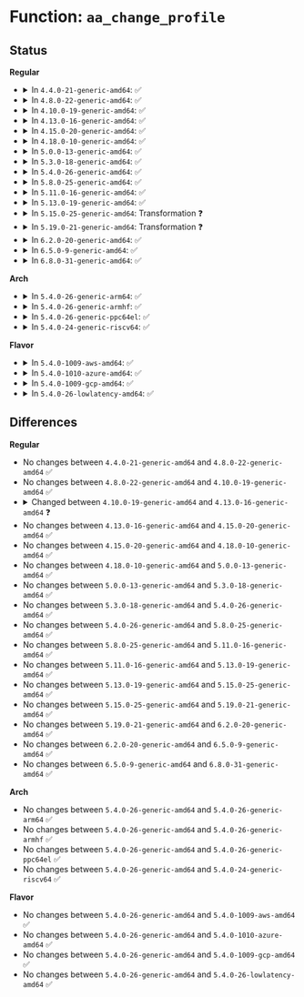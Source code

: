 # Function: <code>aa_change_profile</code>

## Status
<b>Regular</b>
<ul>
<li>
<details>
<summary>In <code>4.4.0-21-generic-amd64</code>: ✅</summary>

```c
int aa_change_profile(const char * fqname, bool onexec, bool permtest, bool stack)
```

```json
{
  "name": "aa_change_profile",
  "collision_type": "Unique Global",
  "inline_type": "No",
  "funcs": [
    {
      "addr": 18446744071582506896,
      "name": "aa_change_profile",
      "external": true,
      "loc": "security/apparmor/domain.c:1090",
      "file": "security/apparmor/domain.c",
      "inline": "seen, unknown",
      "caller_inline": [],
      "caller_func": [
        "security/apparmor/lsm.c:apparmor_setprocattr",
        "security/apparmor/lsm.c:apparmor_setprocattr",
        "security/apparmor/lsm.c:apparmor_setprocattr",
        "security/apparmor/lsm.c:apparmor_setprocattr",
        "security/apparmor/lsm.c:apparmor_setprocattr"
      ]
    }
  ],
  "symbols": [
    {
      "addr": 18446744071582506896,
      "name": "aa_change_profile",
      "section": ".text",
      "bind": "STB_GLOBAL",
      "size": 3990
    }
  ]
}
```
</details>
</li>
<li>
<details>
<summary>In <code>4.8.0-22-generic-amd64</code>: ✅</summary>

```c
int aa_change_profile(const char * fqname, bool onexec, bool permtest, bool stack)
```

```json
{
  "name": "aa_change_profile",
  "collision_type": "Unique Global",
  "inline_type": "No",
  "funcs": [
    {
      "addr": 18446744071582742240,
      "name": "aa_change_profile",
      "external": true,
      "loc": "security/apparmor/domain.c:1125",
      "file": "security/apparmor/domain.c",
      "inline": "seen, unknown",
      "caller_inline": [],
      "caller_func": [
        "security/apparmor/lsm.c:apparmor_setprocattr",
        "security/apparmor/lsm.c:apparmor_setprocattr",
        "security/apparmor/lsm.c:apparmor_setprocattr"
      ]
    }
  ],
  "symbols": [
    {
      "addr": 18446744071582742240,
      "name": "aa_change_profile",
      "section": ".text",
      "bind": "STB_GLOBAL",
      "size": 3977
    }
  ]
}
```
</details>
</li>
<li>
<details>
<summary>In <code>4.10.0-19-generic-amd64</code>: ✅</summary>

```c
int aa_change_profile(const char * fqname, bool onexec, bool permtest, bool stack)
```

```json
{
  "name": "aa_change_profile",
  "collision_type": "Unique Global",
  "inline_type": "No",
  "funcs": [
    {
      "addr": 18446744071582837216,
      "name": "aa_change_profile",
      "external": true,
      "loc": "security/apparmor/domain.c:1165",
      "file": "security/apparmor/domain.c",
      "inline": "seen, unknown",
      "caller_inline": [],
      "caller_func": [
        "security/apparmor/lsm.c:apparmor_setprocattr",
        "security/apparmor/lsm.c:apparmor_setprocattr",
        "security/apparmor/lsm.c:apparmor_setprocattr"
      ]
    }
  ],
  "symbols": [
    {
      "addr": 18446744071582837216,
      "name": "aa_change_profile",
      "section": ".text",
      "bind": "STB_GLOBAL",
      "size": 4139
    }
  ]
}
```
</details>
</li>
<li>
<details>
<summary>In <code>4.13.0-16-generic-amd64</code>: ✅</summary>

```c
int aa_change_profile(const char * fqname, int flags)
```

```json
{
  "name": "aa_change_profile",
  "collision_type": "Unique Global",
  "inline_type": "No",
  "funcs": [
    {
      "addr": 18446744071582919008,
      "name": "aa_change_profile",
      "external": true,
      "loc": "security/apparmor/domain.c:1171",
      "file": "security/apparmor/domain.c",
      "inline": "seen, unknown",
      "caller_inline": [],
      "caller_func": [
        "security/apparmor/lsm.c:apparmor_setprocattr",
        "security/apparmor/lsm.c:apparmor_setprocattr",
        "security/apparmor/lsm.c:apparmor_setprocattr",
        "security/apparmor/lsm.c:apparmor_setprocattr",
        "security/apparmor/lsm.c:apparmor_setprocattr"
      ]
    }
  ],
  "symbols": [
    {
      "addr": 18446744071582919008,
      "name": "aa_change_profile",
      "section": ".text",
      "bind": "STB_GLOBAL",
      "size": 3008
    }
  ]
}
```
</details>
</li>
<li>
<details>
<summary>In <code>4.15.0-20-generic-amd64</code>: ✅</summary>

```c
int aa_change_profile(const char * fqname, int flags)
```

```json
{
  "name": "aa_change_profile",
  "collision_type": "Unique Global",
  "inline_type": "No",
  "funcs": [
    {
      "addr": 18446744071583078176,
      "name": "aa_change_profile",
      "external": true,
      "loc": "security/apparmor/domain.c:1187",
      "file": "security/apparmor/domain.c",
      "inline": "seen, unknown",
      "caller_inline": [],
      "caller_func": [
        "security/apparmor/lsm.c:apparmor_setprocattr",
        "security/apparmor/lsm.c:apparmor_setprocattr",
        "security/apparmor/lsm.c:apparmor_setprocattr",
        "security/apparmor/lsm.c:apparmor_setprocattr",
        "security/apparmor/lsm.c:apparmor_setprocattr"
      ]
    }
  ],
  "symbols": [
    {
      "addr": 18446744071583078176,
      "name": "aa_change_profile",
      "section": ".text",
      "bind": "STB_GLOBAL",
      "size": 3140
    }
  ]
}
```
</details>
</li>
<li>
<details>
<summary>In <code>4.18.0-10-generic-amd64</code>: ✅</summary>

```c
int aa_change_profile(const char * fqname, int flags)
```

```json
{
  "name": "aa_change_profile",
  "collision_type": "Unique Global",
  "inline_type": "No",
  "funcs": [
    {
      "addr": 18446744071583280608,
      "name": "aa_change_profile",
      "external": true,
      "loc": "security/apparmor/domain.c:1311",
      "file": "security/apparmor/domain.c",
      "inline": "seen, unknown",
      "caller_inline": [],
      "caller_func": [
        "security/apparmor/lsm.c:apparmor_setprocattr",
        "security/apparmor/lsm.c:apparmor_setprocattr",
        "security/apparmor/lsm.c:apparmor_setprocattr",
        "security/apparmor/lsm.c:apparmor_setprocattr",
        "security/apparmor/lsm.c:apparmor_setprocattr"
      ]
    }
  ],
  "symbols": [
    {
      "addr": 18446744071583280608,
      "name": "aa_change_profile",
      "section": ".text",
      "bind": "STB_GLOBAL",
      "size": 3449
    }
  ]
}
```
</details>
</li>
<li>
<details>
<summary>In <code>5.0.0-13-generic-amd64</code>: ✅</summary>

```c
int aa_change_profile(const char * fqname, int flags)
```

```json
{
  "name": "aa_change_profile",
  "collision_type": "Unique Global",
  "inline_type": "No",
  "funcs": [
    {
      "addr": 18446744071583398928,
      "name": "aa_change_profile",
      "external": true,
      "loc": "security/apparmor/domain.c:1311",
      "file": "security/apparmor/domain.c",
      "inline": "seen, unknown",
      "caller_inline": [],
      "caller_func": [
        "security/apparmor/lsm.c:apparmor_setprocattr",
        "security/apparmor/lsm.c:apparmor_setprocattr",
        "security/apparmor/lsm.c:apparmor_setprocattr",
        "security/apparmor/lsm.c:apparmor_setprocattr",
        "security/apparmor/lsm.c:apparmor_setprocattr"
      ]
    }
  ],
  "symbols": [
    {
      "addr": 18446744071583398928,
      "name": "aa_change_profile",
      "section": ".text",
      "bind": "STB_GLOBAL",
      "size": 3507
    }
  ]
}
```
</details>
</li>
<li>
<details>
<summary>In <code>5.3.0-18-generic-amd64</code>: ✅</summary>

```c
int aa_change_profile(const char * fqname, int flags)
```

```json
{
  "name": "aa_change_profile",
  "collision_type": "Unique Global",
  "inline_type": "No",
  "funcs": [
    {
      "addr": 18446744071583585216,
      "name": "aa_change_profile",
      "external": true,
      "loc": "security/apparmor/domain.c:1307",
      "file": "security/apparmor/domain.c",
      "inline": "seen, unknown",
      "caller_inline": [],
      "caller_func": [
        "security/apparmor/lsm.c:apparmor_setprocattr",
        "security/apparmor/lsm.c:apparmor_setprocattr",
        "security/apparmor/lsm.c:apparmor_setprocattr",
        "security/apparmor/lsm.c:apparmor_setprocattr",
        "security/apparmor/lsm.c:apparmor_setprocattr"
      ]
    }
  ],
  "symbols": [
    {
      "addr": 18446744071583585216,
      "name": "aa_change_profile",
      "section": ".text",
      "bind": "STB_GLOBAL",
      "size": 3478
    }
  ]
}
```
</details>
</li>
<li>
<details>
<summary>In <code>5.4.0-26-generic-amd64</code>: ✅</summary>

```c
int aa_change_profile(const char * fqname, int flags)
```

```json
{
  "name": "aa_change_profile",
  "collision_type": "Unique Global",
  "inline_type": "No",
  "funcs": [
    {
      "addr": 18446744071583691488,
      "name": "aa_change_profile",
      "external": true,
      "loc": "security/apparmor/domain.c:1311",
      "file": "security/apparmor/domain.c",
      "inline": "seen, unknown",
      "caller_inline": [],
      "caller_func": [
        "security/apparmor/lsm.c:apparmor_setprocattr",
        "security/apparmor/lsm.c:apparmor_setprocattr",
        "security/apparmor/lsm.c:apparmor_setprocattr",
        "security/apparmor/lsm.c:apparmor_setprocattr",
        "security/apparmor/lsm.c:apparmor_setprocattr"
      ]
    }
  ],
  "symbols": [
    {
      "addr": 18446744071583691488,
      "name": "aa_change_profile",
      "section": ".text",
      "bind": "STB_GLOBAL",
      "size": 3361
    }
  ]
}
```
</details>
</li>
<li>
<details>
<summary>In <code>5.8.0-25-generic-amd64</code>: ✅</summary>

```c
int aa_change_profile(const char * fqname, int flags)
```

```json
{
  "name": "aa_change_profile",
  "collision_type": "Unique Global",
  "inline_type": "No",
  "funcs": [
    {
      "addr": 18446744071584057680,
      "name": "aa_change_profile",
      "external": true,
      "loc": "security/apparmor/domain.c:1291",
      "file": "security/apparmor/domain.c",
      "inline": "seen, unknown",
      "caller_inline": [],
      "caller_func": [
        "security/apparmor/lsm.c:apparmor_setprocattr",
        "security/apparmor/lsm.c:apparmor_setprocattr",
        "security/apparmor/lsm.c:apparmor_setprocattr",
        "security/apparmor/lsm.c:apparmor_setprocattr",
        "security/apparmor/lsm.c:apparmor_setprocattr"
      ]
    }
  ],
  "symbols": [
    {
      "addr": 18446744071584057680,
      "name": "aa_change_profile",
      "section": ".text",
      "bind": "STB_GLOBAL",
      "size": 4223
    }
  ]
}
```
</details>
</li>
<li>
<details>
<summary>In <code>5.11.0-16-generic-amd64</code>: ✅</summary>

```c
int aa_change_profile(const char * fqname, int flags)
```

```json
{
  "name": "aa_change_profile",
  "collision_type": "Unique Global",
  "inline_type": "No",
  "funcs": [
    {
      "addr": 18446744071584176784,
      "name": "aa_change_profile",
      "external": true,
      "loc": "security/apparmor/domain.c:1291",
      "file": "security/apparmor/domain.c",
      "inline": "seen, unknown",
      "caller_inline": [],
      "caller_func": [
        "security/apparmor/lsm.c:apparmor_setprocattr",
        "security/apparmor/lsm.c:apparmor_setprocattr",
        "security/apparmor/lsm.c:apparmor_setprocattr",
        "security/apparmor/lsm.c:apparmor_setprocattr",
        "security/apparmor/lsm.c:apparmor_setprocattr"
      ]
    }
  ],
  "symbols": [
    {
      "addr": 18446744071584176784,
      "name": "aa_change_profile",
      "section": ".text",
      "bind": "STB_GLOBAL",
      "size": 4228
    }
  ]
}
```
</details>
</li>
<li>
<details>
<summary>In <code>5.13.0-19-generic-amd64</code>: ✅</summary>

```c
int aa_change_profile(const char * fqname, int flags)
```

```json
{
  "name": "aa_change_profile",
  "collision_type": "Unique Global",
  "inline_type": "No",
  "funcs": [
    {
      "addr": 18446744071584203792,
      "name": "aa_change_profile",
      "external": true,
      "loc": "security/apparmor/domain.c:1294",
      "file": "security/apparmor/domain.c",
      "inline": "seen, unknown",
      "caller_inline": [],
      "caller_func": [
        "security/apparmor/lsm.c:apparmor_setprocattr",
        "security/apparmor/lsm.c:apparmor_setprocattr",
        "security/apparmor/lsm.c:apparmor_setprocattr",
        "security/apparmor/lsm.c:apparmor_setprocattr",
        "security/apparmor/lsm.c:apparmor_setprocattr"
      ]
    }
  ],
  "symbols": [
    {
      "addr": 18446744071584203792,
      "name": "aa_change_profile",
      "section": ".text",
      "bind": "STB_GLOBAL",
      "size": 4213
    }
  ]
}
```
</details>
</li>
<li>
<details>
<summary>In <code>5.15.0-25-generic-amd64</code>: Transformation ❓</summary>

```c
int aa_change_profile(const char * fqname, int flags)
```

```json
{
  "name": "aa_change_profile",
  "collision_type": "Unique Global",
  "inline_type": "No",
  "funcs": [
    {
      "addr": 0,
      "name": "aa_change_profile",
      "external": true,
      "loc": "security/apparmor/domain.c:1294",
      "file": "security/apparmor/domain.c",
      "inline": "seen, unknown",
      "caller_inline": [],
      "caller_func": [
        "security/apparmor/lsm.c:apparmor_setprocattr",
        "security/apparmor/lsm.c:apparmor_setprocattr",
        "security/apparmor/lsm.c:apparmor_setprocattr",
        "security/apparmor/lsm.c:apparmor_setprocattr",
        "security/apparmor/lsm.c:apparmor_setprocattr"
      ]
    }
  ],
  "symbols": [
    {
      "addr": 18446744071592305809,
      "name": "aa_change_profile.cold",
      "section": ".text",
      "bind": "STB_LOCAL",
      "size": 60
    },
    {
      "addr": 18446744071584589024,
      "name": "aa_change_profile",
      "section": ".text",
      "bind": "STB_GLOBAL",
      "size": 4247
    }
  ]
}
```
</details>
</li>
<li>
<details>
<summary>In <code>5.19.0-21-generic-amd64</code>: Transformation ❓</summary>

```c
int aa_change_profile(const char * fqname, int flags)
```

```json
{
  "name": "aa_change_profile",
  "collision_type": "Unique Global",
  "inline_type": "No",
  "funcs": [
    {
      "addr": 0,
      "name": "aa_change_profile",
      "external": true,
      "loc": "security/apparmor/domain.c:1299",
      "file": "security/apparmor/domain.c",
      "inline": "seen, unknown",
      "caller_inline": [],
      "caller_func": [
        "security/apparmor/lsm.c:apparmor_setprocattr",
        "security/apparmor/lsm.c:apparmor_setprocattr",
        "security/apparmor/lsm.c:apparmor_setprocattr",
        "security/apparmor/lsm.c:apparmor_setprocattr",
        "security/apparmor/lsm.c:apparmor_setprocattr"
      ]
    }
  ],
  "symbols": [
    {
      "addr": 18446744071594087062,
      "name": "aa_change_profile.cold",
      "section": ".text",
      "bind": "STB_LOCAL",
      "size": 76
    },
    {
      "addr": 18446744071585236496,
      "name": "aa_change_profile",
      "section": ".text",
      "bind": "STB_GLOBAL",
      "size": 4838
    }
  ]
}
```
</details>
</li>
<li>
<details>
<summary>In <code>6.2.0-20-generic-amd64</code>: ✅</summary>

```c
int aa_change_profile(const char * fqname, int flags)
```

```json
{
  "name": "aa_change_profile",
  "collision_type": "Unique Global",
  "inline_type": "No",
  "funcs": [
    {
      "addr": 18446744071585969456,
      "name": "aa_change_profile",
      "external": true,
      "loc": "security/apparmor/domain.c:1327",
      "file": "security/apparmor/domain.c",
      "inline": "seen, unknown",
      "caller_inline": [],
      "caller_func": [
        "security/apparmor/lsm.c:apparmor_setprocattr",
        "security/apparmor/lsm.c:apparmor_setprocattr",
        "security/apparmor/lsm.c:apparmor_setprocattr",
        "security/apparmor/lsm.c:apparmor_setprocattr",
        "security/apparmor/lsm.c:apparmor_setprocattr"
      ]
    }
  ],
  "symbols": [
    {
      "addr": 18446744071585969456,
      "name": "aa_change_profile",
      "section": ".text",
      "bind": "STB_GLOBAL",
      "size": 4826
    }
  ]
}
```
</details>
</li>
<li>
<details>
<summary>In <code>6.5.0-9-generic-amd64</code>: ✅</summary>

```c
int aa_change_profile(const char * fqname, int flags)
```

```json
{
  "name": "aa_change_profile",
  "collision_type": "Unique Global",
  "inline_type": "No",
  "funcs": [
    {
      "addr": 18446744071586201648,
      "name": "aa_change_profile",
      "external": true,
      "loc": "security/apparmor/domain.c:1327",
      "file": "security/apparmor/domain.c",
      "inline": "seen, unknown",
      "caller_inline": [],
      "caller_func": [
        "security/apparmor/lsm.c:apparmor_setprocattr",
        "security/apparmor/lsm.c:apparmor_setprocattr",
        "security/apparmor/lsm.c:apparmor_setprocattr",
        "security/apparmor/lsm.c:apparmor_setprocattr",
        "security/apparmor/lsm.c:apparmor_setprocattr"
      ]
    }
  ],
  "symbols": [
    {
      "addr": 18446744071586201648,
      "name": "aa_change_profile",
      "section": ".text",
      "bind": "STB_GLOBAL",
      "size": 4751
    }
  ]
}
```
</details>
</li>
<li>
<details>
<summary>In <code>6.8.0-31-generic-amd64</code>: ✅</summary>

```c
int aa_change_profile(const char * fqname, int flags)
```

```json
{
  "name": "aa_change_profile",
  "collision_type": "Unique Global",
  "inline_type": "No",
  "funcs": [
    {
      "addr": 18446744071586453728,
      "name": "aa_change_profile",
      "external": true,
      "loc": "security/apparmor/domain.c:1358",
      "file": "security/apparmor/domain.c",
      "inline": "seen, unknown",
      "caller_inline": [],
      "caller_func": [
        "security/apparmor/lsm.c:do_setattr",
        "security/apparmor/lsm.c:do_setattr",
        "security/apparmor/lsm.c:do_setattr",
        "security/apparmor/lsm.c:do_setattr",
        "security/apparmor/lsm.c:do_setattr"
      ]
    }
  ],
  "symbols": [
    {
      "addr": 18446744071586453728,
      "name": "aa_change_profile",
      "section": ".text",
      "bind": "STB_GLOBAL",
      "size": 4828
    }
  ]
}
```
</details>
</li>
</ul>
<b>Arch</b>
<ul>
<li>
<details>
<summary>In <code>5.4.0-26-generic-arm64</code>: ✅</summary>

```c
int aa_change_profile(const char * fqname, int flags)
```

```json
{
  "name": "aa_change_profile",
  "collision_type": "Unique Global",
  "inline_type": "No",
  "funcs": [
    {
      "addr": 18446603336495485200,
      "name": "aa_change_profile",
      "external": true,
      "loc": "security/apparmor/domain.c:1311",
      "file": "security/apparmor/domain.c",
      "inline": "seen, unknown",
      "caller_inline": [],
      "caller_func": [
        "security/apparmor/lsm.c:apparmor_setprocattr",
        "security/apparmor/lsm.c:apparmor_setprocattr",
        "security/apparmor/lsm.c:apparmor_setprocattr",
        "security/apparmor/lsm.c:apparmor_setprocattr",
        "security/apparmor/lsm.c:apparmor_setprocattr"
      ]
    }
  ],
  "symbols": [
    {
      "addr": 18446603336495485200,
      "name": "aa_change_profile",
      "section": ".text",
      "bind": "STB_GLOBAL",
      "size": 3028
    }
  ]
}
```
</details>
</li>
<li>
<details>
<summary>In <code>5.4.0-26-generic-armhf</code>: ✅</summary>

```c
int aa_change_profile(const char * fqname, int flags)
```

```json
{
  "name": "aa_change_profile",
  "collision_type": "Unique Global",
  "inline_type": "No",
  "funcs": [
    {
      "addr": 3228852528,
      "name": "aa_change_profile",
      "external": true,
      "loc": "security/apparmor/domain.c:1311",
      "file": "security/apparmor/domain.c",
      "inline": "seen, unknown",
      "caller_inline": [],
      "caller_func": [
        "security/apparmor/lsm.c:apparmor_setprocattr",
        "security/apparmor/lsm.c:apparmor_setprocattr",
        "security/apparmor/lsm.c:apparmor_setprocattr",
        "security/apparmor/lsm.c:apparmor_setprocattr",
        "security/apparmor/lsm.c:apparmor_setprocattr"
      ]
    }
  ],
  "symbols": [
    {
      "addr": 3228852528,
      "name": "aa_change_profile",
      "section": ".text",
      "bind": "STB_GLOBAL",
      "size": 3368
    }
  ]
}
```
</details>
</li>
<li>
<details>
<summary>In <code>5.4.0-26-generic-ppc64el</code>: ✅</summary>

```c
int aa_change_profile(const char * fqname, int flags)
```

```json
{
  "name": "aa_change_profile",
  "collision_type": "Unique Global",
  "inline_type": "No",
  "funcs": [
    {
      "addr": 13835058055289545856,
      "name": "aa_change_profile",
      "external": true,
      "loc": "security/apparmor/domain.c:1311",
      "file": "security/apparmor/domain.c",
      "inline": "seen, unknown",
      "caller_inline": [],
      "caller_func": [
        "security/apparmor/lsm.c:apparmor_setprocattr",
        "security/apparmor/lsm.c:apparmor_setprocattr",
        "security/apparmor/lsm.c:apparmor_setprocattr",
        "security/apparmor/lsm.c:apparmor_setprocattr",
        "security/apparmor/lsm.c:apparmor_setprocattr"
      ]
    }
  ],
  "symbols": [
    {
      "addr": 13835058055289545856,
      "name": "aa_change_profile",
      "section": ".text",
      "bind": "STB_GLOBAL",
      "size": 4036
    }
  ]
}
```
</details>
</li>
<li>
<details>
<summary>In <code>5.4.0-24-generic-riscv64</code>: ✅</summary>

```c
int aa_change_profile(const char * fqname, int flags)
```

```json
{
  "name": "aa_change_profile",
  "collision_type": "Unique Global",
  "inline_type": "No",
  "funcs": [
    {
      "addr": 18446743936274670024,
      "name": "aa_change_profile",
      "external": true,
      "loc": "security/apparmor/domain.c:1311",
      "file": "security/apparmor/domain.c",
      "inline": "seen, unknown",
      "caller_inline": [],
      "caller_func": [
        "security/apparmor/lsm.c:apparmor_setprocattr",
        "security/apparmor/lsm.c:apparmor_setprocattr",
        "security/apparmor/lsm.c:apparmor_setprocattr",
        "security/apparmor/lsm.c:apparmor_setprocattr",
        "security/apparmor/lsm.c:apparmor_setprocattr"
      ]
    }
  ],
  "symbols": [
    {
      "addr": 18446743936274670024,
      "name": "aa_change_profile",
      "section": ".text",
      "bind": "STB_GLOBAL",
      "size": 2464
    }
  ]
}
```
</details>
</li>
</ul>
<b>Flavor</b>
<ul>
<li>
<details>
<summary>In <code>5.4.0-1009-aws-amd64</code>: ✅</summary>

```c
int aa_change_profile(const char * fqname, int flags)
```

```json
{
  "name": "aa_change_profile",
  "collision_type": "Unique Global",
  "inline_type": "No",
  "funcs": [
    {
      "addr": 18446744071583660224,
      "name": "aa_change_profile",
      "external": true,
      "loc": "security/apparmor/domain.c:1311",
      "file": "security/apparmor/domain.c",
      "inline": "seen, unknown",
      "caller_inline": [],
      "caller_func": [
        "security/apparmor/lsm.c:apparmor_setprocattr",
        "security/apparmor/lsm.c:apparmor_setprocattr",
        "security/apparmor/lsm.c:apparmor_setprocattr",
        "security/apparmor/lsm.c:apparmor_setprocattr",
        "security/apparmor/lsm.c:apparmor_setprocattr"
      ]
    }
  ],
  "symbols": [
    {
      "addr": 18446744071583660224,
      "name": "aa_change_profile",
      "section": ".text",
      "bind": "STB_GLOBAL",
      "size": 3361
    }
  ]
}
```
</details>
</li>
<li>
<details>
<summary>In <code>5.4.0-1010-azure-amd64</code>: ✅</summary>

```c
int aa_change_profile(const char * fqname, int flags)
```

```json
{
  "name": "aa_change_profile",
  "collision_type": "Unique Global",
  "inline_type": "No",
  "funcs": [
    {
      "addr": 18446744071583597280,
      "name": "aa_change_profile",
      "external": true,
      "loc": "security/apparmor/domain.c:1311",
      "file": "security/apparmor/domain.c",
      "inline": "seen, unknown",
      "caller_inline": [],
      "caller_func": [
        "security/apparmor/lsm.c:apparmor_setprocattr",
        "security/apparmor/lsm.c:apparmor_setprocattr",
        "security/apparmor/lsm.c:apparmor_setprocattr",
        "security/apparmor/lsm.c:apparmor_setprocattr",
        "security/apparmor/lsm.c:apparmor_setprocattr"
      ]
    }
  ],
  "symbols": [
    {
      "addr": 18446744071583597280,
      "name": "aa_change_profile",
      "section": ".text",
      "bind": "STB_GLOBAL",
      "size": 3361
    }
  ]
}
```
</details>
</li>
<li>
<details>
<summary>In <code>5.4.0-1009-gcp-amd64</code>: ✅</summary>

```c
int aa_change_profile(const char * fqname, int flags)
```

```json
{
  "name": "aa_change_profile",
  "collision_type": "Unique Global",
  "inline_type": "No",
  "funcs": [
    {
      "addr": 18446744071583644000,
      "name": "aa_change_profile",
      "external": true,
      "loc": "security/apparmor/domain.c:1311",
      "file": "security/apparmor/domain.c",
      "inline": "seen, unknown",
      "caller_inline": [],
      "caller_func": [
        "security/apparmor/lsm.c:apparmor_setprocattr",
        "security/apparmor/lsm.c:apparmor_setprocattr",
        "security/apparmor/lsm.c:apparmor_setprocattr",
        "security/apparmor/lsm.c:apparmor_setprocattr",
        "security/apparmor/lsm.c:apparmor_setprocattr"
      ]
    }
  ],
  "symbols": [
    {
      "addr": 18446744071583644000,
      "name": "aa_change_profile",
      "section": ".text",
      "bind": "STB_GLOBAL",
      "size": 3361
    }
  ]
}
```
</details>
</li>
<li>
<details>
<summary>In <code>5.4.0-26-lowlatency-amd64</code>: ✅</summary>

```c
int aa_change_profile(const char * fqname, int flags)
```

```json
{
  "name": "aa_change_profile",
  "collision_type": "Unique Global",
  "inline_type": "No",
  "funcs": [
    {
      "addr": 18446744071583742336,
      "name": "aa_change_profile",
      "external": true,
      "loc": "security/apparmor/domain.c:1311",
      "file": "security/apparmor/domain.c",
      "inline": "seen, unknown",
      "caller_inline": [],
      "caller_func": [
        "security/apparmor/lsm.c:apparmor_setprocattr",
        "security/apparmor/lsm.c:apparmor_setprocattr",
        "security/apparmor/lsm.c:apparmor_setprocattr",
        "security/apparmor/lsm.c:apparmor_setprocattr",
        "security/apparmor/lsm.c:apparmor_setprocattr"
      ]
    }
  ],
  "symbols": [
    {
      "addr": 18446744071583742336,
      "name": "aa_change_profile",
      "section": ".text",
      "bind": "STB_GLOBAL",
      "size": 3373
    }
  ]
}
```
</details>
</li>
</ul>

## Differences
<b>Regular</b>
<ul>
<li>
No changes between <code>4.4.0-21-generic-amd64</code> and <code>4.8.0-22-generic-amd64</code> ✅
</li>
<li>
No changes between <code>4.8.0-22-generic-amd64</code> and <code>4.10.0-19-generic-amd64</code> ✅
</li>
<li>
<details>
<summary>Changed between <code>4.10.0-19-generic-amd64</code> and <code>4.13.0-16-generic-amd64</code> ❓</summary>
<ul>
<li>
<b>Param added. </b>
<code>int flags</code>
</li>
<li>
<b>Param removed. </b>
<code>bool onexec</code>
</li>
<li>
<b>Param removed. </b>
<code>bool permtest</code>
</li>
<li>
<b>Param removed. </b>
<code>bool stack</code>
</li>
</ul>
</details>
</li>
<li>
No changes between <code>4.13.0-16-generic-amd64</code> and <code>4.15.0-20-generic-amd64</code> ✅
</li>
<li>
No changes between <code>4.15.0-20-generic-amd64</code> and <code>4.18.0-10-generic-amd64</code> ✅
</li>
<li>
No changes between <code>4.18.0-10-generic-amd64</code> and <code>5.0.0-13-generic-amd64</code> ✅
</li>
<li>
No changes between <code>5.0.0-13-generic-amd64</code> and <code>5.3.0-18-generic-amd64</code> ✅
</li>
<li>
No changes between <code>5.3.0-18-generic-amd64</code> and <code>5.4.0-26-generic-amd64</code> ✅
</li>
<li>
No changes between <code>5.4.0-26-generic-amd64</code> and <code>5.8.0-25-generic-amd64</code> ✅
</li>
<li>
No changes between <code>5.8.0-25-generic-amd64</code> and <code>5.11.0-16-generic-amd64</code> ✅
</li>
<li>
No changes between <code>5.11.0-16-generic-amd64</code> and <code>5.13.0-19-generic-amd64</code> ✅
</li>
<li>
No changes between <code>5.13.0-19-generic-amd64</code> and <code>5.15.0-25-generic-amd64</code> ✅
</li>
<li>
No changes between <code>5.15.0-25-generic-amd64</code> and <code>5.19.0-21-generic-amd64</code> ✅
</li>
<li>
No changes between <code>5.19.0-21-generic-amd64</code> and <code>6.2.0-20-generic-amd64</code> ✅
</li>
<li>
No changes between <code>6.2.0-20-generic-amd64</code> and <code>6.5.0-9-generic-amd64</code> ✅
</li>
<li>
No changes between <code>6.5.0-9-generic-amd64</code> and <code>6.8.0-31-generic-amd64</code> ✅
</li>
</ul>
<b>Arch</b>
<ul>
<li>
No changes between <code>5.4.0-26-generic-amd64</code> and <code>5.4.0-26-generic-arm64</code> ✅
</li>
<li>
No changes between <code>5.4.0-26-generic-amd64</code> and <code>5.4.0-26-generic-armhf</code> ✅
</li>
<li>
No changes between <code>5.4.0-26-generic-amd64</code> and <code>5.4.0-26-generic-ppc64el</code> ✅
</li>
<li>
No changes between <code>5.4.0-26-generic-amd64</code> and <code>5.4.0-24-generic-riscv64</code> ✅
</li>
</ul>
<b>Flavor</b>
<ul>
<li>
No changes between <code>5.4.0-26-generic-amd64</code> and <code>5.4.0-1009-aws-amd64</code> ✅
</li>
<li>
No changes between <code>5.4.0-26-generic-amd64</code> and <code>5.4.0-1010-azure-amd64</code> ✅
</li>
<li>
No changes between <code>5.4.0-26-generic-amd64</code> and <code>5.4.0-1009-gcp-amd64</code> ✅
</li>
<li>
No changes between <code>5.4.0-26-generic-amd64</code> and <code>5.4.0-26-lowlatency-amd64</code> ✅
</li>
</ul>
